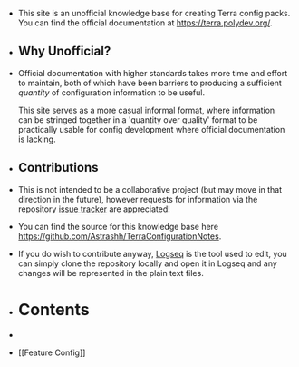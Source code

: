 - This site is an unofficial knowledge base for creating Terra config packs. You can find the official documentation at https://terra.polydev.org/.
- ## Why Unofficial?
- Official documentation with higher standards takes more time and effort to maintain, both of which have been barriers to producing a sufficient *quantity* of configuration information to be useful.
  
  This site serves as a more casual informal format, where information can be stringed together in a 'quantity over quality' format to be practically usable for config development where official documentation is lacking.
- ## Contributions
- This is not intended to be a collaborative project (but may move in that direction in the future), however requests for information via the repository [issue tracker](https://github.com/Astrashh/TerraConfigurationNotes/issues) are appreciated!
- You can find the source for this knowledge base here https://github.com/Astrashh/TerraConfigurationNotes.
- If you do wish to contribute anyway, [Logseq](https://logseq.com/) is the tool used to edit, you can simply clone the repository locally and open it in Logseq and any changes will be represented in the plain text files.
- # Contents
-
- [[Feature Config]]